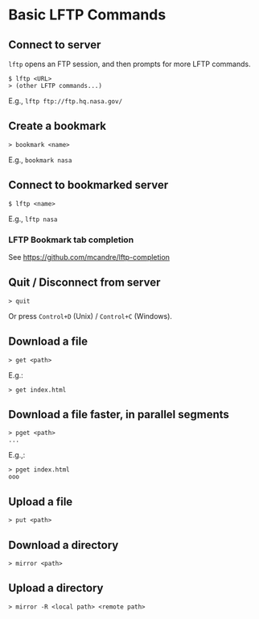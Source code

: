 # Basic LFTP Commands

## Connect to server

`lftp` opens an FTP session, and then prompts for more LFTP commands.

```
$ lftp <URL>
> (other LFTP commands...)
```

E.g., `lftp ftp://ftp.hq.nasa.gov/`

## Create a bookmark

```
> bookmark <name>
```

E.g., `bookmark nasa`

## Connect to bookmarked server

```
$ lftp <name>
```

E.g., `lftp nasa`

### LFTP Bookmark tab completion

See https://github.com/mcandre/lftp-completion

## Quit / Disconnect from server

```
> quit
```

Or press `Control+D` (Unix) / `Control+C` (Windows).

## Download a file

```
> get <path>
```

E.g.:

```
> get index.html
```

## Download a file faster, in parallel segments

```
> pget <path>
...
```

E.g.,:

```
> pget index.html
ooo
```

## Upload a file

```
> put <path>
```

## Download a directory

```
> mirror <path>
```

## Upload a directory

```
> mirror -R <local path> <remote path>
```